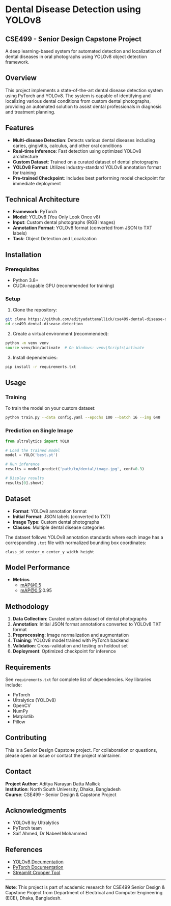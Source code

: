 # Dental Disease Detection using YOLOv8

## CSE499 - Senior Design Capstone Project

A deep learning-based system for automated detection and localization of dental diseases in oral photographs using YOLOv8 object detection framework.

## Overview

This project implements a state-of-the-art dental disease detection system using PyTorch and YOLOv8. The system is capable of identifying and localizing various dental conditions from custom dental photographs, providing an automated solution to assist dental professionals in diagnosis and treatment planning.

## Features

- **Multi-disease Detection**: Detects various dental diseases including caries, gingivitis, calculus, and other oral conditions
- **Real-time Inference**: Fast detection using optimized YOLOv8 architecture
- **Custom Dataset**: Trained on a curated dataset of dental photographs
- **YOLOv8 Format**: Utilizes industry-standard YOLOv8 annotation format for training
- **Pre-trained Checkpoint**: Includes best performing model checkpoint for immediate deployment

## Technical Architecture

- **Framework**: PyTorch
- **Model**: YOLOv8 (You Only Look Once v8)
- **Input**: Custom dental photographs (RGB images)
- **Annotation Format**: YOLOv8 format (converted from JSON to TXT labels)
- **Task**: Object Detection and Localization

<!--## Project Structure-->

## Installation

### Prerequisites

- Python 3.8+
- CUDA-capable GPU (recommended for training)

### Setup

1. Clone the repository:
```bash
git clone https://github.com/adityadattamallick/cse499-dental-disease-detection.git
cd cse499-dental-disease-detection
```

2. Create a virtual environment (recommended):
```bash
python -m venv venv
source venv/bin/activate  # On Windows: venv\Scripts\activate
```

3. Install dependencies:
```bash
pip install -r requirements.txt
```

## Usage

### Training

To train the model on your custom dataset:

```bash
python train.py --data config.yaml --epochs 100 --batch 16 --img 640
```

### Prediction on Single Image

```python
from ultralytics import YOLO

# Load the trained model
model = YOLO('best.pt')

# Run inference
results = model.predict('path/to/dental/image.jpg', conf=0.3)

# Display results
results[0].show()
```

## Dataset

- **Format**: YOLOv8 annotation format
- **Initial Format**: JSON labels (converted to TXT)
- **Image Type**: Custom dental photographs
- **Classes**: Multiple dental disease categories

The dataset follows YOLOv8 annotation standards where each image has a corresponding `.txt` file with normalized bounding box coordinates:
```
class_id center_x center_y width height
```

## Model Performance

- **Metrics**
  - mAP@0.5
  - mAP@0.5:0.95

## Methodology

1. **Data Collection**: Curated custom dataset of dental photographs
2. **Annotation**: Initial JSON format annotations converted to YOLOv8 TXT format
3. **Preprocessing**: Image normalization and augmentation
4. **Training**: YOLOv8 model trained with PyTorch backend
5. **Validation**: Cross-validation and testing on holdout set
6. **Deployment**: Optimized checkpoint for inference

## Requirements

See `requirements.txt` for complete list of dependencies. Key libraries include:

- PyTorch
- Ultralytics (YOLOv8)
- OpenCV
- NumPy
- Matplotlib
- Pillow

## Contributing

This is a Senior Design Capstone project. For collaboration or questions, please open an issue or contact the project maintainer.

## Contact

**Project Author**: Aditya Narayan Datta Mallick  
**Institution**: North South University, Dhaka, Bangladesh<br /> 
**Course**: CSE499 - Senior Design & Capstone Project
<!--##License-->

## Acknowledgments

- YOLOv8 by Ultralytics
- PyTorch team
- Saif Ahmed, Dr Nabeel Mohammed

## References

- [YOLOv8 Documentation](https://docs.ultralytics.com/)
- [PyTorch Documentation](https://pytorch.org/docs/)
- [Streamlit Cropper Tool](https://github.com/turner-anderson/streamlit-cropper)

---

**Note**: This project is part of academic research for CSE499 Senior Design & Capstone Project from Department of Electrical and Computer Engineering (ECE), Dhaka, Bangladesh.